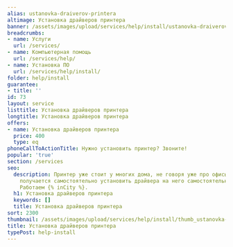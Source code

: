 ```yaml
---
alias: ustanovka-draiverov-printera
altimage: Установка драйверов принтера
banner: /assets/images/upload/services/help/install/ustanovka-draiverov-printera.jpg
breadcrumbs:
- name: Услуги
  url: /services/
- name: Компьютерная помощь
  url: /services/help/
- name: Установка ПО
  url: /services/help/install/
folder: help/install
guarantee:
- title: ''
id: 73
layout: service
listtitle: Установка драйверов принтера
longtitle: Установка драйверов принтера
offers:
- name: Установка драйверов принтера
  price: 400
  type: eq
phoneCallToActionTitle: Нужно установить принтер? Звоните!
popular: 'true'
section: /services
seo:
  description: Принтер уже стоит у многих дома, не говоря уже про офисы. Не всегда
    получается самостоятельно установить драйвера на него самостоятельно. Мы поможем.
    Работаем {% inCity %}.
  h1: Установка драйверов принтера
  keywords: []
  title: Установка драйверов принтера
sort: 2300
thumbnail: /assets/images/upload/services/help/install/thumb_ustanovka-draiverov-printera.jpg
title: Установка драйверов принтера
typePost: help-install
---
```

